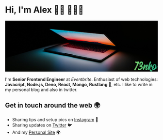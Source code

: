 # Hi, I'm Alex 👋🏽 👨🏽‍💻

![Alex Pérez](https://github.com/73nko/73nko/raw/master/img/github-profile.png)

I'm **Senior Frontend Engineer** at *Eventbrite*. Enthusiast of web technologies: **Javacript, Node.js, Deno, React, Mongo, Rustlang 🦀**, etc. I like to write in my personal blog and also in twitter.

## Get in touch around the web 🌍

- Sharing tips and setup pics on [Instagram](https://www.instagram.com/73nko/) 📸
- Sharing updates on [Twitter](https://twitter.com/73Nko) 🐦
- And my [Personal Site](https://73nko.es/) 🌍